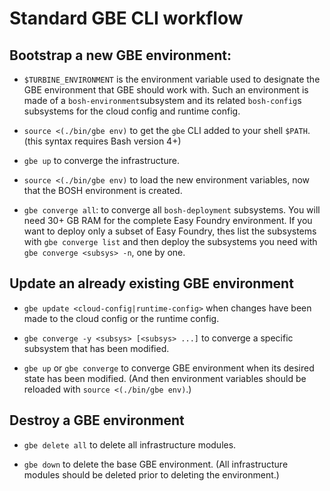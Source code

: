 # Standard GBE CLI workflow

## Bootstrap a new GBE environment:

- `$TURBINE_ENVIRONMENT` is the environment variable used to designate the GBE
  environment that GBE should work with. Such an environment is made of a
  `bosh-environment`subsystem and its related `bosh-config`s subsystems for
  the cloud config and runtime config.

- `source <(./bin/gbe env)` to get the `gbe` CLI added to your shell `$PATH`.
  (this syntax requires Bash version 4+)

- `gbe up` to converge the infrastructure.

- `source <(./bin/gbe env)` to load the new environment variables, now that the
  BOSH environment is created.

- `gbe converge all`: to converge all `bosh-deployment` subsystems. You will need
  30+ GB RAM for the complete Easy Foundry environment. If you want to deploy
  only a subset of Easy Foundry, thes list the subsystems with
  `gbe converge list` and then deploy the subsystems you need with
  `gbe converge <subsys> -n`, one by one.


## Update an already existing GBE environment

- `gbe update <cloud-config|runtime-config>` when changes have been made to
  the cloud config or the runtime config.

- `gbe converge -y <subsys> [<subsys> ...]` to converge a specific subsystem that
  has been modified.

- `gbe up` or `gbe converge` to converge GBE environment when its desired
  state has been modified. (And then environment variables should be reloaded with
  `source <(./bin/gbe env)`.)


## Destroy a GBE environment

- `gbe delete all` to delete all infrastructure modules.

- `gbe down` to delete the base GBE environment. (All infrastructure modules
  should be deleted prior to deleting the environment.)
